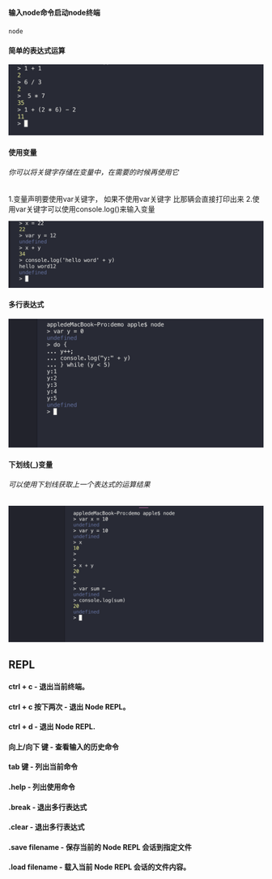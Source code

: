 #### 输入node命令启动node终端

`node`

#### 简单的表达式运算

![我是图片](./images/1.png)

#### 使用变量

###### 你可以将关键字存储在变量中，在需要的时候再使用它
1.变量声明要使用var关键字， 如果不使用var关键字 比那辆会直接打印出来
2.使用var关键字可以使用console.log()来输入变量

![我是图片](./images/2.png)

#### 多行表达式

![我是图片](./images/3.png)

#### 下划线(_)变量

###### 可以使用下划线获取上一个表达式的运算结果

![我是图片](./images/4.png)

## REPL

#### ctrl + c - 退出当前终端。

#### ctrl + c 按下两次 - 退出 Node REPL。

#### ctrl + d - 退出 Node REPL.

#### 向上/向下 键 - 查看输入的历史命令

#### tab 键 - 列出当前命令

#### .help - 列出使用命令

#### .break - 退出多行表达式

#### .clear - 退出多行表达式

#### .save filename - 保存当前的 Node REPL 会话到指定文件

#### .load filename - 载入当前 Node REPL 会话的文件内容。